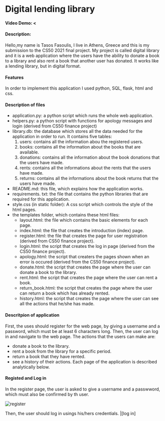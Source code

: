 ﻿# Digital lending library
 #### Video Demo:  <
#### Description:
Hello,my name is Tasos Fasoulis, I live in Athens, Greece and this is my submission to the CS50 2021 final project. 
My project is called digital library and it is a web application where the users have the ability to donate a book to a library and also rent a book that another user has donated. It works like a lending library, but in digital format.

#### Features
In order to implement this application I used python, SQL, flask, html and css.

#### Description of files

 - application.py: a python script which runs the whole web application.
 - helpers.py: a python script with functions for apology messages and login (derived from CS50 finance project)
 - library.db: the database which stores all the data needed for the application in order to run. It contains five tables: 
	 1. users: contains all the information abou the registered users.
	 2. books: contains all the information about the books that are available.
	 3. donations: contains all the information about the book donations that the users have made.
	 4. rents: contains all the informations about the rents that the users have made.
	 5. returns: contains all the informations about the book returns that the users have made.
 - README.md: this file, which explains how the application works. 
 - requirements. txt: the file that contains the python libraries that are required for this application.
 - style.css (in static folder):  A css script which controls the style of the html pages.
 - the templates folder, which contains these html files:
	 - layout.html: the file which contains the basic elements for each page.
	 -  index.html: the file that creates the introduction (index) page.
	 - register.html: the file that creates the page for user registration (derived from CS50 finance project).
	 - login.html: the script that creates the log in page (derived from the CS50 finance project).
	 - apology.html: the script that creaters the pages shown when an error is occured (derived from the CS50 finance project).
	 - donate.html: the script that creates the page where the user can donate a book to the library.
	 - rent.html: the script that creates the page where the user can rent a book.
	 - return_book.html: the script that creates the page where the user can return a book which has already rented.
	 - history.html: the script that creates the page where the user can see all the actions that he/she has made.
	
#### Descritpion of application
First, the uses should register for the web page, by giving a username and a password, which must be at least 6 characters long. Then, the user can log in and navigate to the web page. The actions that the users can make are:
 - donate a book to the library.
 - rent a book from the library for a specific period.
 - return a book that they have rented.
 - see a history of their actions.
 Each page of the application is described analytically below.

#### Registed and Log in
In the register page, the user is asked to give a username and a passwword, which must also be confirmed by th user.
	 
![register](https://github.com/tasosfas/test/blob/main/Register.JPG)

Then, the user should log in usings his/hers credentials.
|[log in]


